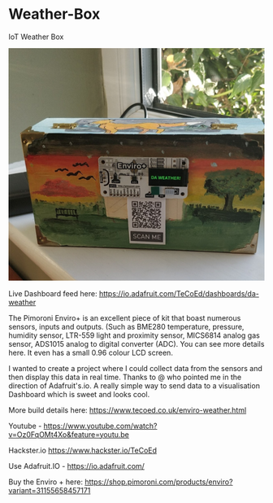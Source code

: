# Weather-Box
IoT Weather Box

![](images/box.jpg)

Live Dashboard feed here: https://io.adafruit.com/TeCoEd/dashboards/da-weather

The Pimoroni Enviro+ is an excellent piece of kit that boast numerous sensors, inputs and outputs.  (Such as BME280 temperature, pressure, humidity sensor,  LTR-559 light and proximity sensor, MICS6814 analog gas sensor, ADS1015 analog to digital converter (ADC).  You can see more details here.  It even has a small 0.96 colour LCD screen.

I wanted to create a project where I could collect data from the sensors and then display this data in real time.  Thanks to @  who pointed me in the direction of Adafruit's.io. A really simple way to send data to a visualisation Dashboard which is sweet and looks cool. 

More build details here: https://www.tecoed.co.uk/enviro-weather.html

Youtube - https://www.youtube.com/watch?v=Oz0FqOMt4Xo&feature=youtu.be

Hackster.io https://www.hackster.io/TeCoEd

Use Adafruit.IO - https://io.adafruit.com/

Buy the Enviro + here: https://shop.pimoroni.com/products/enviro?variant=31155658457171
